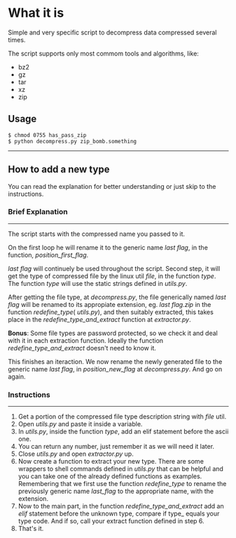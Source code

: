 # What it is
Simple and very specific script to decompress data compressed several times.

The script supports only most commom tools and algorithms, like:

* bz2
* gz
* tar
* xz
* zip

## Usage
```
$ chmod 0755 has_pass_zip
$ python decompress.py zip_bomb.something
```
---

## How to add a new type

You can read the explanation for better understanding or just skip to the instructions.

### Brief Explanation
---
The script starts with the compressed name you passed to it.

On the first loop he will rename it to the generic name _last flag_, in the function, _position_first_flag_.

_last flag_ will continuely be used throughout the script. Second step, it will get the type of compressed file by the linux util _file_, in the function _type_. The function _type_ will use the static strings defined in _utils.py_.

After getting the file type, at _decompress.py_, the file generically named _last flag_ will be renamed to its appropiate extension, eg. _last flag.zip_ in the function _redefine_type_( _utils.py_), and then suitably extracted, this takes place in the _redefine_type_and_extract_ function at _extractor.py_.

**Bonus**: Some file types are password protected, so we check it and deal with it in each extraction function. Ideally the function _redefine_type_and_extract_ doesn't need to know it.

This finishes an iteraction. We now rename the newly generated file to the generic name _last flag_, in _position_new_flag_ at _decompress.py_. And go on again. 

### Instructions
---

1. Get a portion of the compressed file type description string with _file_ util.
2. Open _utils.py_ and paste it inside a variable.
3. In _utils.py_, inside the function _type_, add an elif statement before the ascii one.
4. You can return any number, just remember it as we will need it later.
5. Close _utils.py_ and open _extractor.py_ up.
6. Now create a function to extract your new type. There are some wrappers to shell commands defined in _utils.py_ that can be helpful and you can take one of the already defined functions as examples. Remembering that we first use the function _redefine_type_ to rename the previously generic name _last_flag_ to the appropriate name, with the extension.
7. Now to the main part, in the function _redefine_type_and_extract_ add an _elif_ statement before the unknown type, compare if type_ equals your type code. And if so, call your extract function defined in step 6.
8. That's it.

